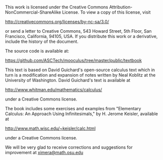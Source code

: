 This work is licensed under the Creative Commons
Attribution-NonCommercial-ShareAlike License. To view a copy of this
license, visit

  http://creativecommons.org/licenses/by-nc-sa/3.0/

or send a letter to Creative Commons, 543 Howard Street, 5th Floor,
San Francisco, California, 94105, USA. If you distribute this work or
a derivative, include the history of the document.

The source code is available at:

  https://github.com/ASCTech/mooculus/tree/master/public/textbook

This text is based on David Guichard's open-source calculus text which
in turn is a modification and expansion of notes written by Neal
Koblitz at the University of Washington. David Guichard's text is
available at

  http://www.whitman.edu/mathematics/calculus/

under a Creative Commons license.

The book includes some exercises and examples from "Elementary
Calculus: An Approach Using Infinitesimals," by H. Jerome Keisler,
available at

  http://www.math.wisc.edu/~keisler/calc.html

under a Creative Commons license.

We will be very glad to receive corrections and suggestions for improvement
at ximera@math.osu.edu
